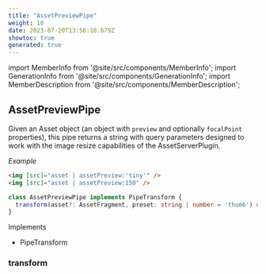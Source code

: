 ```yaml
---
title: "AssetPreviewPipe"
weight: 10
date: 2023-07-20T13:56:18.679Z
showtoc: true
generated: true
---
```

<!-- This file was generated from the Vendure source. Do not modify. Instead, re-run the "docs:build" script -->
import MemberInfo from '@site/src/components/MemberInfo';
import GenerationInfo from '@site/src/components/GenerationInfo';
import MemberDescription from '@site/src/components/MemberDescription';


## AssetPreviewPipe

<GenerationInfo sourceFile="packages/admin-ui/src/lib/core/src/shared/pipes/asset-preview.pipe.ts" sourceLine="19" packageName="@vendure/admin-ui" />

Given an Asset object (an object with `preview` and optionally `focalPoint` properties), this pipe
returns a string with query parameters designed to work with the image resize capabilities of the
AssetServerPlugin.

*Example*

```HTML
<img [src]="asset | assetPreview:'tiny'" />
<img [src]="asset | assetPreview:150" />
```

```ts title="Signature"
class AssetPreviewPipe implements PipeTransform {
  transform(asset?: AssetFragment, preset: string | number = 'thumb') => string;
}
```
Implements

 * PipeTransform



### transform

<MemberInfo kind="method" type="(asset?: AssetFragment, preset: string | number = 'thumb') => string"   />



